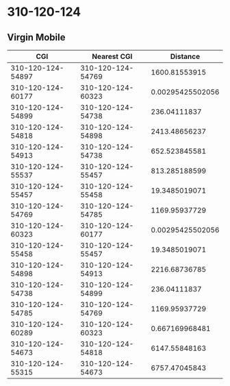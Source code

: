 # 310-120-124
## Virgin Mobile


| CGI | Nearest CGI | Distance |
|-----|-------------|----------|
| 310-120-124-54897 | 310-120-124-54769 | 1600.81553915 |
| 310-120-124-60177 | 310-120-124-60323 | 0.00295425502056 |
| 310-120-124-54899 | 310-120-124-54738 | 236.04111837 |
| 310-120-124-54818 | 310-120-124-54898 | 2413.48656237 |
| 310-120-124-54913 | 310-120-124-54738 | 652.523845581 |
| 310-120-124-55537 | 310-120-124-55457 | 813.285188599 |
| 310-120-124-55457 | 310-120-124-55458 | 19.3485019071 |
| 310-120-124-54769 | 310-120-124-54785 | 1169.95937729 |
| 310-120-124-60323 | 310-120-124-60177 | 0.00295425502056 |
| 310-120-124-55458 | 310-120-124-55457 | 19.3485019071 |
| 310-120-124-54898 | 310-120-124-54913 | 2216.68736785 |
| 310-120-124-54738 | 310-120-124-54899 | 236.04111837 |
| 310-120-124-54785 | 310-120-124-54769 | 1169.95937729 |
| 310-120-124-60289 | 310-120-124-60323 | 0.667169968481 |
| 310-120-124-54673 | 310-120-124-54818 | 6147.55848163 |
| 310-120-124-55315 | 310-120-124-54673 | 6757.47045843 |
